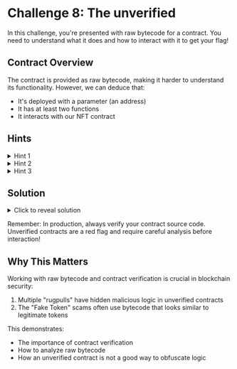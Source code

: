 # Challenge 8: The unverified

In this challenge, you're presented with raw bytecode for a contract. You need to understand what it does and how to interact with it to get your flag!

## Contract Overview
The contract is provided as raw bytecode, making it harder to understand its functionality. However, we can deduce that:
- It's deployed with a parameter (an address)
- It has at least two functions
- It interacts with our NFT contract

## Hints
<details>
<summary>Hint 1</summary>
The bytecode includes function selectors. One important one is <code>0x8fd628f0</code>
</details>

<details>
<summary>Hint 2</summary>
When a contract's source code isn't available, you can use tools like Etherscan's bytecode decompiler or the Dedaub decompiler
</details>

<details>
<summary>Hint 3</summary>
The contract expects an address parameter and compares it with <code>msg.sender</code>
</details>

## Solution
<details>
<summary>Click to reveal solution</summary>

1. First, we can identify that the contract has two functions:
<pre><code>0x8fd628f0 - Main function that mints the flag
0xd56d229d - Getter for an address variable</code></pre>

2. The main function expects an address parameter and requires:
<pre><code>require(parameter == msg.sender, "Invalid sender");</code></pre>

3. Call the contract with your address:
<pre><code>(bool success, ) = challenge8.call(
    abi.encodeWithSelector(0x8fd628f0, yourAddress)
);</code></pre>

The contract will:
- Verify you're calling with your own address
- Mint the flag token to you

Congratulations! You've successfully analyzed and interacted with raw bytecode! 🎉
</details>

Remember: In production, always verify your contract source code. Unverified contracts are a red flag and require careful analysis before interaction!

## Why This Matters
Working with raw bytecode and contract verification is crucial in blockchain security:

1. Multiple "rugpulls" have hidden malicious logic in unverified contracts
2. The "Fake Token" scams often use bytecode that looks similar to legitimate tokens

This demonstrates:
- The importance of contract verification
- How to analyze raw bytecode
- How an unverified contract is not a good way to obfuscate logic
